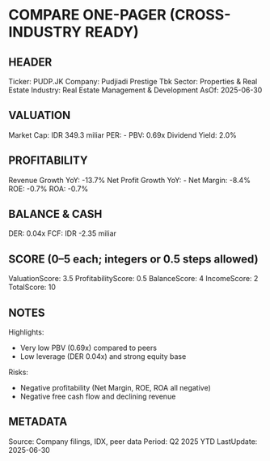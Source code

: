 # COMPARE ONE-PAGER (CROSS-INDUSTRY READY)

## HEADER
Ticker: PUDP.JK
Company: Pudjiadi Prestige Tbk
Sector: Properties & Real Estate
Industry: Real Estate Management & Development
AsOf: 2025-06-30

## VALUATION
Market Cap: IDR 349.3 miliar
PER: -
PBV: 0.69x
Dividend Yield: 2.0%

## PROFITABILITY
Revenue Growth YoY: -13.7%
Net Profit Growth YoY: -
Net Margin: -8.4%
ROE: -0.7%
ROA: -0.7%

## BALANCE & CASH
DER: 0.04x
FCF: IDR -2.35 miliar

## SCORE (0–5 each; integers or 0.5 steps allowed)
ValuationScore: 3.5
ProfitabilityScore: 0.5
BalanceScore: 4
IncomeScore: 2
TotalScore: 10

## NOTES
Highlights:
- Very low PBV (0.69x) compared to peers
- Low leverage (DER 0.04x) and strong equity base

Risks:
- Negative profitability (Net Margin, ROE, ROA all negative)
- Negative free cash flow and declining revenue

## METADATA
Source: Company filings, IDX, peer data
Period: Q2 2025 YTD
LastUpdate: 2025-06-30